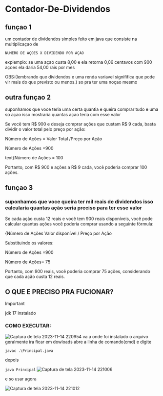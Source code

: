 # Contador-De-Dividendos
## funçao 1
um contador de dividendos simples feito em java que consiste na multiplicaçao de 

	NUMERO DE AÇOES X DIVIDENDO POR AÇAO

explemplo: se uma açao custa 8,00 e ela retorna 0,06 centavos com 900 açoes ela daria 	54,00 rais por mes 

OBS:(lembrando que dividendos e uma renda variavel signififica que pode vir mais do que previsto ou menos.)
so pra ter uma noçao mesmo 


 ## outra funçao 2

 suponhamos que voce teria uma certa quantia e queira comprar tudo e uma so açao isso mostraria quantas açao teria com esse valor

 Se você tem R$ 900 e deseja comprar ações que custam R$ 9 cada, basta dividir o valor total pelo preço por ação:

Número de Ações = Valor Total /Preço por Ação

Número de Ações =900

text{Número de Ações = 100

Portanto, com R$ 900 e ações a R$ 9 cada, você poderia comprar 100 ações.

## funçao 3

### suponhamos que voce queira ter mil reais de dividendos isso calcularia quantas ação seria preciso para ter esse valor

Se cada ação custa 12 reais e você tem 900 reais disponíveis, você pode calcular quantas ações você poderia comprar usando a seguinte fórmula:

{Número de Ações Valor disponível / Preço por Ação

Substituindo os valores:

Número de Ações =900

Número de Ações= 75

Portanto, com 900 reais, você poderia comprar 75 ações, considerando que cada ação custa 12 reais.

## O QUE E PRECISO PRA FUCIONAR?

> [!IMPORTANT]
> jdk 17 instalado


### COMO EXECUTAR:
![Captura de tela 2023-11-14 220954](https://github.com/ze1pamonha/Contador-De-Dividendos/assets/117956264/c69f6225-d9ef-4003-a5d5-91b4aa96e8e2)
va a onde foi instalado o arquivo geralmente ira ficar em dowloads abre a linha de comando(cmd) e digite

`javac .\Principal.java`

depois

`java Principal`
![Captura de tela 2023-11-14 221006](https://github.com/ze1pamonha/Contador-De-Dividendos/assets/117956264/eceb43a4-249d-4a6f-ba84-0d5b66b0edd9)

e so usar agora

![Captura de tela 2023-11-14 221012](https://github.com/ze1pamonha/Contador-De-Dividendos/assets/117956264/ae4158f5-53c7-4b75-ae20-5bcb1a349309)
